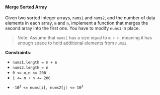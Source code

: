 #### Merge Sorted Array

Given two sorted integer arrays, `nums1` and `nums2`, and the number of data
elements in each array, `m` and `n`, implement a function that merges the
second array into the first one. You have to modify `nums1` in place.

> Note: Assume that `nums1` has a size equal to `m + n`, meaning it has enough
> space to hold additional elements from `nums2`

**Constraints**:

- `nums1.length = m + n`
- `nums2.length = n`
- `0 <= m,n <= 200`
- `1 <= m + n <= 200`
- <pre><code>-10<sup>3</sup> <= nums[i], nums2[j] <= 10<sup>3</sup></code></pre>
